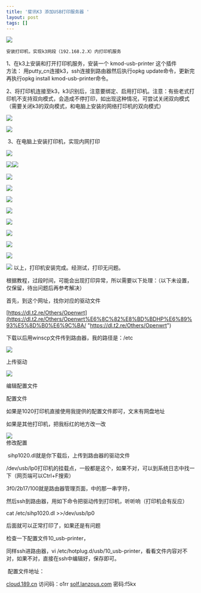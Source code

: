```yaml
---
title: '斐讯K3 添加USB打印服务器 '
layout: post
tags: []
---
```

![](https://img-blog.csdnimg.cn/59d0db9ba5f84c6aa06a288491da762b.png?x-oss-process=image/watermark,type_d3F5LXplbmhlaQ,shadow_50,text_Q1NETiBAMzUw5qih5p2_5LmL5a62,size_16,color_FFFFFF,t_70,g_se,x_16)


`安装打印机，实现k3网段（192.168.2.X）内打印机服务`

1、在k3上安装和打开打印机服务，安装一个 kmod-usb-printer 这个插件  
方法： 用putty\_cn连接k3，ssh连接到路由器然后执行opkg update命令，更新完再执行opkg install kmod-usb-printer命令。

2、将打印机连接至k3，k3识别后，注意要绑定、启用打印机。注意：有些老式打印机不支持双向模式，会造成不停打印，如出现这种情况，可尝试关闭双向模式（需要关闭k3的双向模式，和电脑上安装的网络打印机的双向模式）

![](https://img-blog.csdnimg.cn/8952a1c4c00f4240a6d1f4a372906478.png?x-oss-process=image/watermark,type_d3F5LXplbmhlaQ,shadow_50,text_Q1NETiBAMzUw5qih5p2_5LmL5a62,size_20,color_FFFFFF,t_70,g_se,x_16)

![](https://img-blog.csdnimg.cn/169fc14ea7544f15839fd5d14c8153a1.png?x-oss-process=image/watermark,type_d3F5LXplbmhlaQ,shadow_50,text_Q1NETiBAMzUw5qih5p2_5LmL5a62,size_20,color_FFFFFF,t_70,g_se,x_16)

 3、在电脑上安装打印机，实现内网打印

![](https://img-blog.csdnimg.cn/985d4fe81dca4719825065796b9ff740.png?x-oss-process=image/watermark,type_d3F5LXplbmhlaQ,shadow_50,text_Q1NETiBAMzUw5qih5p2_5LmL5a62,size_20,color_FFFFFF,t_70,g_se,x_16)

![](https://img-blog.csdnimg.cn/79fd980d85154ae9a8ac46344d655396.png?x-oss-process=image/watermark,type_d3F5LXplbmhlaQ,shadow_50,text_Q1NETiBAMzUw5qih5p2_5LmL5a62,size_20,color_FFFFFF,t_70,g_se,x_16)![](https://img-blog.csdnimg.cn/3bcf8614d71444a3a2a206aa6a88acc1.png?x-oss-process=image/watermark,type_d3F5LXplbmhlaQ,shadow_50,text_Q1NETiBAMzUw5qih5p2_5LmL5a62,size_20,color_FFFFFF,t_70,g_se,x_16) 

![](https://img-blog.csdnimg.cn/718132ab30be4bb6a65fa48499d6addd.png?x-oss-process=image/watermark,type_d3F5LXplbmhlaQ,shadow_50,text_Q1NETiBAMzUw5qih5p2_5LmL5a62,size_20,color_FFFFFF,t_70,g_se,x_16)

![](https://img-blog.csdnimg.cn/780f50409baa436caa1202bdc7cef1c2.png?x-oss-process=image/watermark,type_d3F5LXplbmhlaQ,shadow_50,text_Q1NETiBAMzUw5qih5p2_5LmL5a62,size_20,color_FFFFFF,t_70,g_se,x_16)

![](https://img-blog.csdnimg.cn/5d5d9c8281bb499f9333b05fab4685af.png?x-oss-process=image/watermark,type_d3F5LXplbmhlaQ,shadow_50,text_Q1NETiBAMzUw5qih5p2_5LmL5a62,size_20,color_FFFFFF,t_70,g_se,x_16)

![](https://img-blog.csdnimg.cn/9cb17c31694342dfa0f2d3f12d8ba316.png?x-oss-process=image/watermark,type_d3F5LXplbmhlaQ,shadow_50,text_Q1NETiBAMzUw5qih5p2_5LmL5a62,size_20,color_FFFFFF,t_70,g_se,x_16)

![](https://img-blog.csdnimg.cn/3a0fbb4c782e4f7f93c05e54ec4b1fff.png?x-oss-process=image/watermark,type_d3F5LXplbmhlaQ,shadow_50,text_Q1NETiBAMzUw5qih5p2_5LmL5a62,size_20,color_FFFFFF,t_70,g_se,x_16)

![](https://img-blog.csdnimg.cn/f077dde32dbb4d86a8f72f9fb1af6cbf.png?x-oss-process=image/watermark,type_d3F5LXplbmhlaQ,shadow_50,text_Q1NETiBAMzUw5qih5p2_5LmL5a62,size_20,color_FFFFFF,t_70,g_se,x_16)

![](https://img-blog.csdnimg.cn/e35f5af6c4874519a2a88507a5b8c4fd.png?x-oss-process=image/watermark,type_d3F5LXplbmhlaQ,shadow_50,text_Q1NETiBAMzUw5qih5p2_5LmL5a62,size_20,color_FFFFFF,t_70,g_se,x_16)

![](https://img-blog.csdnimg.cn/87b3dbf6e3c84ef4a6572875e32e44f3.png?x-oss-process=image/watermark,type_d3F5LXplbmhlaQ,shadow_50,text_Q1NETiBAMzUw5qih5p2_5LmL5a62,size_20,color_FFFFFF,t_70,g_se,x_16)

![](https://img-blog.csdnimg.cn/39ec78a5f52445439db3e51a3136138e.png?x-oss-process=image/watermark,type_d3F5LXplbmhlaQ,shadow_50,text_Q1NETiBAMzUw5qih5p2_5LmL5a62,size_20,color_FFFFFF,t_70,g_se,x_16) 以上，打印机安装完成。经测试，打印无问题。

根据教程，过段时间，可能会出现打印异常，所以需要以下处理：（以下未设置，仅保留，待出问题后再参考解决）

首先，到这个网址，找你对应的驱动文件

[https://dl.t2.re/Others/Openwrt](https://dl.t2.re/Others/Openwrt%E6%8C%82%E8%BD%BDHP%E6%89%93%E5%8D%B0%E6%9C%BA/ "https://dl.t2.re/Others/Openwrt")

下载以后用winscp文件传到路由器，我的路径是：/etc

![](https://img-blog.csdnimg.cn/421f9c2542244e68954f014ed7eb0540.png?x-oss-process=image/watermark,type_d3F5LXplbmhlaQ,shadow_50,text_Q1NETiBAMzUw5qih5p2_5LmL5a62,size_18,color_FFFFFF,t_70,g_se,x_16)

上传驱动

![](https://img-blog.csdnimg.cn/319fa49172e4406a9d4e615cc000fd8f.png?x-oss-process=image/watermark,type_d3F5LXplbmhlaQ,shadow_50,text_Q1NETiBAMzUw5qih5p2_5LmL5a62,size_20,color_FFFFFF,t_70,g_se,x_16)

编辑配置文件

配置文件

如果是1020打印机直接使用我提供的配置文件即可，文末有网盘地址

如果是其他打印机，把我标红的地方改一改

![](https://img-blog.csdnimg.cn/065bd099f2d34e4f97d3b9ed353e8366.png?x-oss-process=image/watermark,type_d3F5LXplbmhlaQ,shadow_50,text_Q1NETiBAMzUw5qih5p2_5LmL5a62,size_20,color_FFFFFF,t_70,g_se,x_16)  
修改配置

 sihp1020.dl就是你下载后，上传到路由器的驱动文件

/dev/usb/lp0打印机的挂载点，一般都是这个，如果不对，可以到系统日志中找一下（网页端可以Ctrl+F搜索）

3f0/2b17/100就是路由器管理页面，中的那一串字符，

然后ssh到路由器，用如下命令把驱动传到打印机，听听响（打印机会有反应）

cat /etc/sihp1020.dl >>/dev/usb/lp0

后面就可以正常打印了，如果还是有问题

检查一下配置文件10\_usb-printer，

同样ssh进路由器，vi /etc/hotplug.d/usb/10\_usb-printer，看看文件内容对不对，如果不对，直接在ssh中编辑好，保存即可。

 配置文件地址：

[cloud.189.cn](https://go.smzdm.com/01d7a5648e33b086/ca_bb_yc_177_71019846_11386_1673_187_0 "cloud.189.cn") 访问码：o1rr
[solf.lanzous.com](https://solf.lanzous.com/b054mji0j "solf.lanzous.com") 密码:f5kx

